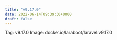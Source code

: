 ```yaml
---
title: "v9.17.0"
date: 2022-06-14T09:39:30+0000
draft: false
---
```


Tag: v9.17.0
Image: docker.io/laraboot/laravel:v9.17.0

